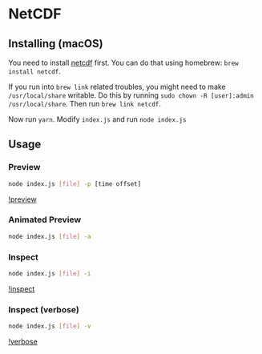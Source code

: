 # NetCDF

## Installing (macOS)

You need to install [netcdf](https://www.unidata.ucar.edu/downloads/netcdf/index.jsp) first. You can do that using homebrew: `brew install netcdf`.

If you run into `brew link` related troubles, you might need to make `/usr/local/share` writable. Do this by running `sudo chown -R [user]:admin /usr/local/share`. Then run `brew link netcdf`.

Now run `yarn`. Modify `index.js` and run `node index.js`


## Usage

### Preview

``` bash
node index.js [file] -p [time offset]
```

[!preview](screenshots/preview.png)

### Animated Preview

``` bash
node index.js [file] -a
```

### Inspect

``` bash
node index.js [file] -i
```

[!inspect](screenshots/inspect.png)

### Inspect (verbose)

``` bash
node index.js [file] -v
```

[!verbose](screenshots/verbose.png)

